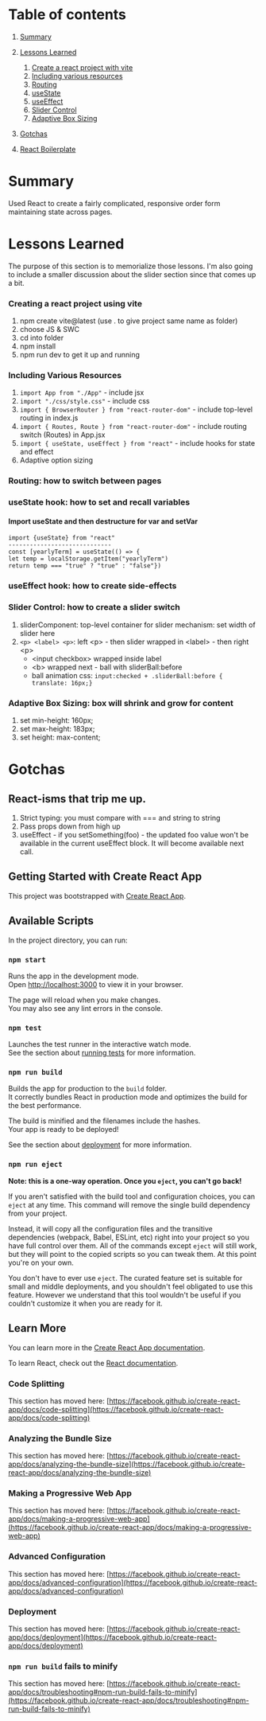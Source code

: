 # Table of contents

1. [Summary](#introduction)
2. [Lessons Learned](#lessons)

   1. [Create a react project with vite](#lesson1)
   2. [Including various resources](#lesson2)
   3. [Routing](#lesson3)
   4. [useState](#lesson4)
   5. [useEffect](#lesson5)
   6. [Slider Control](#lesson6)
   7. [Adaptive Box Sizing](#lesson7)

3. [Gotchas](#gotchas)
4. [React Boilerplate](#react)

# <a name="introduction">Summary</a>

Used React to create a fairly complicated, responsive order form maintaining state across pages.

# <a name="lessons">Lessons Learned</a>

The purpose of this section is to memorialize those lessons. I'm also going to include a smaller discussion about the slider section since that comes up a bit.

### <a name="lesson1">Creating a react project using vite </a>

1. npm create vite@latest (use . to give project same name as folder)
2. choose JS & SWC
3. cd into folder
4. npm install
5. npm run dev to get it up and running

### <a name="lesson2">Including Various Resources</a>

1. `import App from "./App"` - include jsx
2. `import "./css/style.css"` - include css
3. `import { BrowserRouter } from "react-router-dom"` - include top-level routing in index.js
4. `import { Routes, Route } from "react-router-dom"` - include routing switch (Routes) in App.jsx
5. `import { useState, useEffect } from "react"` - include hooks for state and effect
6. Adaptive option sizing

### <a name="lesson3">Routing: how to switch between pages</a>

### <a name="lesson4">useState hook: how to set and recall variables</a>

#### Import useState and then destructure for var and setVar

`import {useState} from "react" `  
`-----------------------------`  
`const [yearlyTerm] = useState(() => {`  
`let temp = localStorage.getItem("yearlyTerm")`  
`return temp === "true" ? "true" : "false"})`

### <a name="lesson5">useEffect hook: how to create side-effects</a>

### <a name="lesson6">Slider Control: how to create a slider switch</a>

1. sliderComponent: top-level container for slider mechanism: set width of slider here
2. `<p> <label> <p>`: left \<p> - then slider wrapped in \<label> - then right \<p>
   - \<input checkbox> wrapped inside label
   - \<b> wrapped next - ball with sliderBall:before
   - ball animation css: `input:checked + .sliderBall:before { translate: 16px;}`

### <a name="lesson7">Adaptive Box Sizing: box will shrink and grow for content</a>

1. set min-height: 160px;
2. set max-height: 183px;
3. set height: max-content;

# <a name="gotchas">Gotchas</a>

## React-isms that trip me up.

1. Strict typing: you must compare with === and string to string
2. Pass props down from high up
3. useEffect - if you setSomething(foo) - the updated foo value won't be available in the current useEffect block. It will become available next call.

## Getting Started with Create React App <a name="react"></a>

This project was bootstrapped with [Create React App](https://github.com/facebook/create-react-app).

## Available Scripts

In the project directory, you can run:

### `npm start`

Runs the app in the development mode.\
Open [http://localhost:3000](http://localhost:3000) to view it in your browser.

The page will reload when you make changes.\
You may also see any lint errors in the console.

### `npm test`

Launches the test runner in the interactive watch mode.\
See the section about [running tests](https://facebook.github.io/create-react-app/docs/running-tests) for more information.

### `npm run build`

Builds the app for production to the `build` folder.\
It correctly bundles React in production mode and optimizes the build for the best performance.

The build is minified and the filenames include the hashes.\
Your app is ready to be deployed!

See the section about [deployment](https://facebook.github.io/create-react-app/docs/deployment) for more information.

### `npm run eject`

**Note: this is a one-way operation. Once you `eject`, you can't go back!**

If you aren't satisfied with the build tool and configuration choices, you can `eject` at any time. This command will remove the single build dependency from your project.

Instead, it will copy all the configuration files and the transitive dependencies (webpack, Babel, ESLint, etc) right into your project so you have full control over them. All of the commands except `eject` will still work, but they will point to the copied scripts so you can tweak them. At this point you're on your own.

You don't have to ever use `eject`. The curated feature set is suitable for small and middle deployments, and you shouldn't feel obligated to use this feature. However we understand that this tool wouldn't be useful if you couldn't customize it when you are ready for it.

## Learn More

You can learn more in the [Create React App documentation](https://facebook.github.io/create-react-app/docs/getting-started).

To learn React, check out the [React documentation](https://reactjs.org/).

### Code Splitting

This section has moved here: [https://facebook.github.io/create-react-app/docs/code-splitting](https://facebook.github.io/create-react-app/docs/code-splitting)

### Analyzing the Bundle Size

This section has moved here: [https://facebook.github.io/create-react-app/docs/analyzing-the-bundle-size](https://facebook.github.io/create-react-app/docs/analyzing-the-bundle-size)

### Making a Progressive Web App

This section has moved here: [https://facebook.github.io/create-react-app/docs/making-a-progressive-web-app](https://facebook.github.io/create-react-app/docs/making-a-progressive-web-app)

### Advanced Configuration

This section has moved here: [https://facebook.github.io/create-react-app/docs/advanced-configuration](https://facebook.github.io/create-react-app/docs/advanced-configuration)

### Deployment

This section has moved here: [https://facebook.github.io/create-react-app/docs/deployment](https://facebook.github.io/create-react-app/docs/deployment)

### `npm run build` fails to minify

This section has moved here: [https://facebook.github.io/create-react-app/docs/troubleshooting#npm-run-build-fails-to-minify](https://facebook.github.io/create-react-app/docs/troubleshooting#npm-run-build-fails-to-minify)
